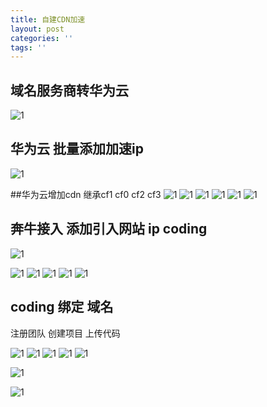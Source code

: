 ```yaml
---
title: 自建CDN加速
layout: post
categories: ''
tags: ''
---
```

## 域名服务商转华为云
![1](/images/posts/CDN/2(19).png)
## 华为云 批量添加加速ip
![1](/images/posts/CDN/2(20).png)



##华为云增加cdn 继承cf1 cf0 cf2 cf3
![1](/images/posts/CDN/2(12).png)
![1](/images/posts/CDN/2(6).png)
![1](/images/posts/CDN/2(7).png)
![1](/images/posts/CDN/2(8).png)
![1](/images/posts/CDN/2(9).png)
![1](/images/posts/CDN/2(21).png)

## 奔牛接入 添加引入网站 ip coding


![1](/images/posts/CDN/2(14).png)

![1](/images/posts/CDN/2(15).png)
![1](/images/posts/CDN/2(16).png)
![1](/images/posts/CDN/2(17).png)
![1](/images/posts/CDN/2(5).png)
![1](/images/posts/CDN/2(11).png)
## coding 绑定 域名
注册团队  创建项目 上传代码

![1](/images/posts/CDN/2(1).png)
![1](/images/posts/CDN/2(2).png)
![1](/images/posts/CDN/2(3).png)
![1](/images/posts/CDN/2(4).png)
![1](/images/posts/CDN/2(10).png)






![1](/images/posts/CDN/2(13).png)


![1](/images/posts/CDN/2(18).png)